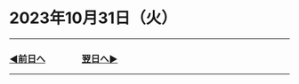 # 2023年10月31日（火）

---

### [◀️前日へ](https://github.com/yuasys/chatty-journal/blob/main/2023/10/2023-10-30.md)&emsp;&emsp;&emsp;&emsp;[翌日へ▶️](https://github.com/yuasys/chatty-journal/blob/main/2023/11/2023-11-01.md)

---
